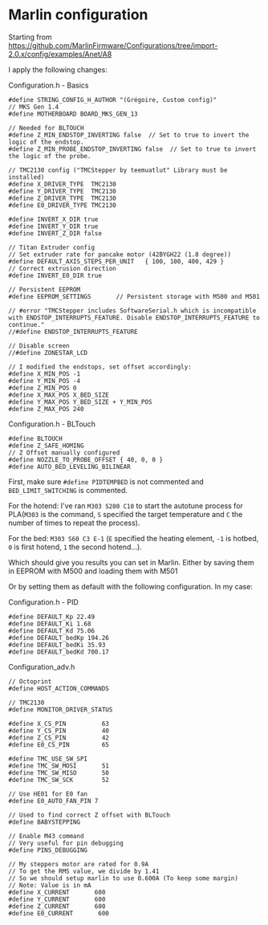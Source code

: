 # Marlin configuration

Starting from https://github.com/MarlinFirmware/Configurations/tree/import-2.0.x/config/examples/Anet/A8

I apply the following changes:

Configuration.h - Basics
```
#define STRING_CONFIG_H_AUTHOR "(Grégoire, Custom config)"
// MKS Gen 1.4
#define MOTHERBOARD BOARD_MKS_GEN_13

// Needed for BLTOUCH
#define Z_MIN_ENDSTOP_INVERTING false  // Set to true to invert the logic of the endstop.
#define Z_MIN_PROBE_ENDSTOP_INVERTING false  // Set to true to invert the logic of the probe.

// TMC2130 config ("TMCStepper by teemuatlut" Library must be installed)
#define X_DRIVER_TYPE  TMC2130
#define Y_DRIVER_TYPE  TMC2130
#define Z_DRIVER_TYPE  TMC2130
#define E0_DRIVER_TYPE TMC2130

#define INVERT_X_DIR true
#define INVERT_Y_DIR true
#define INVERT_Z_DIR false

// Titan Extruder config
// Set extruder rate for pancake motor (42BYGH22 (1.8 degree))
#define DEFAULT_AXIS_STEPS_PER_UNIT   { 100, 100, 400, 429 }
// Correct extrusion direction
#define INVERT_E0_DIR true

// Persistent EEPROM
#define EEPROM_SETTINGS       // Persistent storage with M500 and M501

// #error "TMCStepper includes SoftwareSerial.h which is incompatible with ENDSTOP_INTERRUPTS_FEATURE. Disable ENDSTOP_INTERRUPTS_FEATURE to continue."
//#define ENDSTOP_INTERRUPTS_FEATURE

// Disable screen
//#define ZONESTAR_LCD

// I modified the endstops, set offset accordingly:
#define X_MIN_POS -1
#define Y_MIN_POS -4
#define Z_MIN_POS 0
#define X_MAX_POS X_BED_SIZE
#define Y_MAX_POS Y_BED_SIZE + Y_MIN_POS
#define Z_MAX_POS 240
```

Configuration.h - BLTouch
```
#define BLTOUCH
#define Z_SAFE_HOMING
// Z Offset manually configured
#define NOZZLE_TO_PROBE_OFFSET { 40, 0, 0 }
#define AUTO_BED_LEVELING_BILINEAR

```

First, make sure `#define PIDTEMPBED` is not commented and `BED_LIMIT_SWITCHING` is commented.

For the hotend: I've ran `M303 S200 C10` to start the autotune process for PLA(`M303` is the command, `S` specified the target temperature and `C` the number of times to repeat the process).

For the bed: `M303 S60 C3 E-1` (`E` specified the heating element, `-1` is hotbed, `0` is first hotend, `1` the second hotend...).

Which should give you results you can set in Marlin.
Either by saving them in EEPROM with M500 and loading them with M501

Or by setting them as default with the following configuration. In my case:

Configuration.h - PID
```
#define DEFAULT_Kp 22.49
#define DEFAULT_Ki 1.68
#define DEFAULT_Kd 75.06
#define DEFAULT_bedKp 194.26
#define DEFAULT_bedKi 35.93
#define DEFAULT_bedKd 700.17
```

Configuration_adv.h
```
// Octoprint
#define HOST_ACTION_COMMANDS

// TMC2130
#define MONITOR_DRIVER_STATUS

#define X_CS_PIN          63
#define Y_CS_PIN          40
#define Z_CS_PIN          42
#define E0_CS_PIN         65

#define TMC_USE_SW_SPI
#define TMC_SW_MOSI       51
#define TMC_SW_MISO       50
#define TMC_SW_SCK        52

// Use HE01 for E0 fan
#define E0_AUTO_FAN_PIN 7

// Used to find correct Z offset with BLTouch
#define BABYSTEPPING

// Enable M43 command
// Very useful for pin debugging
#define PINS_DEBUGGING

// My steppers motor are rated for 0.9A
// To get the RMS value, we divide by 1.41
// So we should setup marlin to use 0.600A (To keep some margin)
// Note: Value is in mA
#define X_CURRENT       600
#define Y_CURRENT       600
#define Z_CURRENT       600
#define E0_CURRENT       600

```
